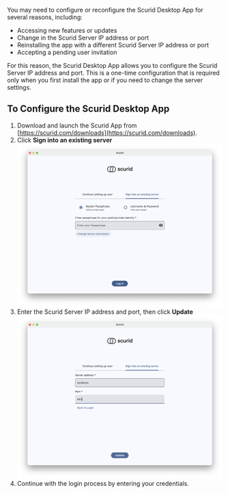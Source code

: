 You may need to configure or reconfigure the Scurid Desktop App for several reasons, including:
* Accessing new features or updates
* Change in the Scurid Server IP address or port
* Reinstalling the app with a different Scurid Server IP address or port
* Accepting a pending user invitation

For this reason, the Scurid Desktop App allows you to configure the Scurid Server IP address and port. This is a one-time configuration that is required only when you first install the app or if you need to change the server settings.

## To Configure the Scurid Desktop App

1. Download and launch the Scurid App from [https://scurid.com/downloads](https://scurid.com/downloads).
2. Click **Sign into an existing server**  
   ![Sign into an existing server](img/v25-1-1-0/sign_into_existing_server.png)
3. Enter the Scurid Server IP address and port, then click **Update**  
   ![Update](img/v25-1-1-0/server_port_update.png)
4. Continue with the login process by entering your credentials.
